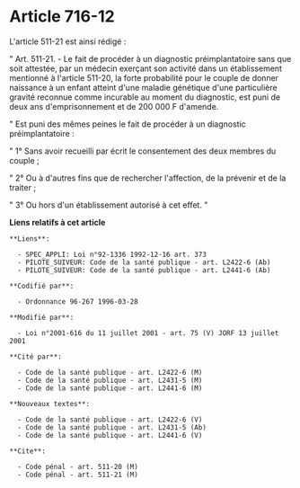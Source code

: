 # Article 716-12

L'article 511-21 est ainsi rédigé :

" Art. 511-21. - Le fait de procéder à un diagnostic préimplantatoire sans que soit attestée, par un médecin exerçant son
activité dans un établissement mentionné à l'article 511-20, la forte probabilité pour le couple de donner naissance à un
enfant atteint d'une maladie génétique d'une particulière gravité reconnue comme incurable au moment du diagnostic, est puni
de deux ans d'emprisonnement et de 200 000 F d'amende.

" Est puni des mêmes peines le fait de procéder à un diagnostic préimplantatoire :

" 1° Sans avoir recueilli par écrit le consentement des deux membres du couple ;

" 2° Ou à d'autres fins que de rechercher l'affection, de la prévenir et de la traiter ;

" 3° Ou hors d'un établissement autorisé à cet effet. "

**Liens relatifs à cet article**

	**Liens**:

	  - SPEC_APPLI: Loi n°92-1336 1992-12-16 art. 373
	  - PILOTE_SUIVEUR: Code de la santé publique - art. L2422-6 (Ab)
	  - PILOTE_SUIVEUR: Code de la santé publique - art. L2441-6 (Ab)

	**Codifié par**:

	  - Ordonnance 96-267 1996-03-28

	**Modifié par**:

	  - Loi n°2001-616 du 11 juillet 2001 - art. 75 (V) JORF 13 juillet 2001

	**Cité par**:

	  - Code de la santé publique - art. L2422-6 (M)
	  - Code de la santé publique - art. L2431-5 (M)
	  - Code de la santé publique - art. L2441-6 (M)

	**Nouveaux textes**:

	  - Code de la santé publique - art. L2422-6 (V)
	  - Code de la santé publique - art. L2431-5 (Ab)
	  - Code de la santé publique - art. L2441-6 (V)

	**Cite**:

	  - Code pénal - art. 511-20 (M)
	  - Code pénal - art. 511-21 (M)
